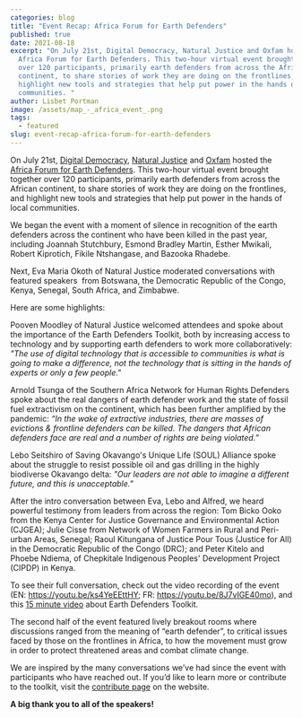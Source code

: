 ```yaml
---
categories: blog
title: "Event Recap: Africa Forum for Earth Defenders"
published: true
date: 2021-08-18
excerpt: "On July 21st, Digital Democracy, Natural Justice and Oxfam hosted the
  Africa Forum for Earth Defenders. This two-hour virtual event brought together
  over 120 participants, primarily earth defenders from across the African
  continent, to share stories of work they are doing on the frontlines, and
  highlight new tools and strategies that help put power in the hands of local
  communities. "
author: Lisbet Portman
image: /assets/map_-_africa_event_.png
tags:
  - featured
slug: event-recap-africa-forum-for-earth-defenders
---
```

On July 21st, [Digital Democracy](https://www.digital-democracy.org/), [Natural Justice](https://naturaljustice.org/) and [Oxfam](https://www.oxfam.org/en) hosted the [Africa Forum for Earth Defenders](https://www.earthdefenderstoolkit.com/africa-forum-register/). This two-hour virtual event brought together over 120 participants, primarily earth defenders from across the African continent, to share stories of work they are doing on the frontlines, and highlight new tools and strategies that help put power in the hands of local communities. 

We began the event with a moment of silence in recognition of the earth defenders across the continent who have been killed in the past year, including Joannah Stutchbury, Esmond Bradley Martin, Esther Mwikali, Robert Kiprotich, Fikile Ntshangase, and Bazooka Rhadebe. 

Next, Eva Maria Okoth of Natural Justice moderated conversations with featured speakers  from Botswana, the Democratic Republic of the Congo, Kenya, Senegal, South Africa, and Zimbabwe.

Here are some highlights: 

Pooven Moodley of Natural Justice welcomed attendees and spoke about the importance of the Earth Defenders Toolkit, both by increasing access to technology and by supporting earth defenders to work more collaboratively: *"The use of digital technology that is accessible to communities is what is going to make a difference, not the technology that is sitting in the hands of experts or only a few people."*

Arnold Tsunga of the Southern Africa Network for Human Rights Defenders spoke about the real dangers of earth defender work and the state of fossil fuel extractivism on the continent, which has been further amplified by the pandemic: *“In the wake of extractive industries, there are masses of evictions & frontline defenders can be killed. The dangers that African defenders face are real and a number of rights are being violated.”*

Lebo Seitshiro of Saving Okavango's Unique Life (SOUL) Alliance spoke about the struggle to resist possible oil and gas drilling in the highly biodiverse Okavango delta: *"Our leaders are not able to imagine a different future, and this is unacceptable."*

After the intro conversation between Eva, Lebo and Alfred, we heard powerful testimony from leaders from across the region: Tom Bicko Ooko from the Kenya Center for Justice Governance and Environmental Action (CJGEA); Julie Cisse from Network of Women Farmers in Rural and Peri-urban Areas, Senegal; Raoul Kitungana of Justice Pour Tous (Justice for All) in the Democratic Republic of the Congo (DRC); and Peter Kitelo and Phoebe Ndiema, of Chepkitale Indigenous Peoples' Development Project (CIPDP) in Kenya.

To see their full conversation, check out the video recording of the event (EN: <https://youtu.be/ks4YeEEttHY>; FR: <https://youtu.be/8J7vIGE40mo>), and this [15 minute video](https://www.youtube.com/watch?v=gfCY9DzuufU&list=PLI10lL3Yr-k062r1FdznA0QWouK6RL9gT&index=1&t=3s) about Earth Defenders Toolkit. 

The second half of the event featured lively breakout rooms where discussions ranged from the meaning of “earth defender”, to critical issues faced by those on the frontlines in Africa, to how the movement must grow in order to protect threatened areas and combat climate change.  

We are inspired by the many conversations we’ve had since the event with participants who have reached out. If you’d like to learn more or contribute to the toolkit, visit the [contribute page](https://www.earthdefenderstoolkit.com/contribute/) on the website. 

**A big thank you to all of the speakers!**